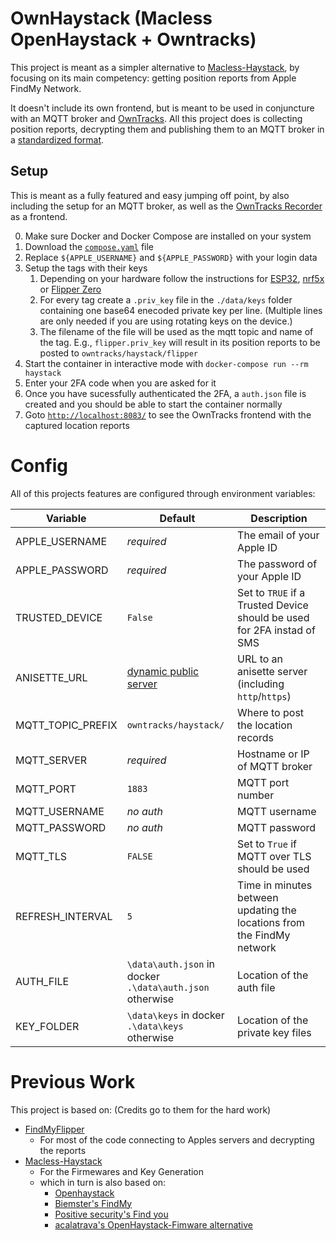 # OwnHaystack (Macless OpenHaystack + Owntracks)

This project is meant as a simpler alternative to [Macless-Haystack](https://github.com/dchristl/macless-haystack),
by focusing on its main competency: getting position reports from Apple FindMy Network.

It doesn't include its own frontend, but is meant to be used in conjuncture with an MQTT broker
and [OwnTracks](https://owntracks.org/booklet/guide/whathow/). All this project does is collecting position reports,
decrypting them and publishing them to an MQTT broker in
a [standardized format](https://owntracks.org/booklet/tech/json/#_typelocation).

## Setup

This is meant as a fully featured and easy jumping off point, by also including the setup for an MQTT broker, as well as
the [OwnTracks Recorder](https://owntracks.org/booklet/clients/recorder/) as a frontend.

0. Make sure Docker and Docker Compose are installed on your system
1. Download the [`compose.yaml`](compose.yaml) file
2. Replace `${APPLE_USERNAME}` and `${APPLE_PASSWORD}` with your login data
3. Setup the tags with their keys
    1. Depending on your hardware follow the instructions
       for [ESP32](https://github.com/dchristl/macless-haystack/tree/main/firmware/ESP32),
       [nrf5x](https://github.com/dchristl/macless-haystack/tree/main/firmware/nrf5x)
       or [Flipper Zero](https://github.com/MatthewKuKanich/FindMyFlipper/tree/main?tab=readme-ov-file#step-by-step-instructions)
    2. For every tag create a `.priv_key` file in the `./data/keys` folder containing one base64 enecoded private key
       per line.
       (Multiple lines are only needed if you are using rotating keys on the device.)
    3. The filename of the file will be used as the mqtt topic and name of the tag. E.g., `flipper.priv_key` will result
       in its position reports to be posted to `owntracks/haystack/flipper`
4. Start the container in interactive mode with `docker-compose run --rm haystack`
5. Enter your 2FA code when you are asked for it
6. Once you have sucessfully authenticated the 2FA, a `auth.json` file is created and you should be able to start the
   container normally
7. Goto [`http://localhost:8083/`](http://localhost:8083/) to see the OwnTracks frontend with the captured location
   reports

# Config

All of this projects features are configured through environment variables:

| Variable          | Default                                                                | Description                                                            |
|-------------------|------------------------------------------------------------------------|------------------------------------------------------------------------|
| APPLE_USERNAME    | *required*                                                             | The email of your Apple ID                                             |
| APPLE_PASSWORD    | *required*                                                             | The password of your Apple ID                                          |
| TRUSTED_DEVICE    | `False`                                                                | Set to `TRUE` if a Trusted Device should be used for 2FA instad of SMS |
| ANISETTE_URL      | [dynamic public server](https://github.com/SideStore/anisette-servers) | URL to an anisette server (including `http`/`https`)                   |
| MQTT_TOPIC_PREFIX | `owntracks/haystack/`                                                  | Where to post the location records                                     |
| MQTT_SERVER       | *required*                                                             | Hostname or IP of MQTT broker                                          |
| MQTT_PORT         | `1883`                                                                 | MQTT port number                                                       |
| MQTT_USERNAME     | *no auth*                                                              | MQTT username                                                          |
| MQTT_PASSWORD     | *no auth*                                                              | MQTT password                                                          |
| MQTT_TLS          | `FALSE`                                                                | Set to `True` if MQTT over TLS should be used                          |
| REFRESH_INTERVAL  | `5`                                                                    | Time in minutes between updating the locations from the FindMy network |
| AUTH_FILE         | `\data\auth.json` in docker<br/>`.\data\auth.json` otherwise           | Location of the auth file                                              |
| KEY_FOLDER        | `\data\keys` in docker<br/>`.\data\keys` otherwise                     | Location of the private key files                                      |

# Previous Work

This project is based on: (Credits go to them for the hard work)

- [FindMyFlipper](https://github.com/MatthewKuKanich/FindMyFlipper)
    - For most of the code connecting to Apples servers and decrypting the reports
- [Macless-Haystack](https://github.com/dchristl/macless-haystack)
    - For the Firmewares and Key Generation
    - which in turn is also based on:
        - [Openhaystack](https://github.com/seemoo-lab/openhaystack)
        - [Biemster's FindMy](https://github.com/biemster/FindMy)
        - [Positive security's Find you](https://github.com/positive-security/find-you)
        - [acalatrava's OpenHaystack-Fimware alternative](https://github.com/acalatrava/openhaystack-firmware)
